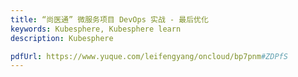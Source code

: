 ```yaml
---
title: “尚医通” 微服务项目 DevOps 实战 - 最后优化
keywords: Kubesphere, Kubesphere learn
description: Kubesphere

pdfUrl: https://www.yuque.com/leifengyang/oncloud/bp7pnm#ZDPfS
---
```

